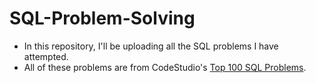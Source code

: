 # SQL-Problem-Solving

- In this repository, I'll be uploading all the SQL problems I have attempted.
- All of these problems are from CodeStudio's [Top 100 SQL Problems](https://www.codingninjas.com/codestudio/problem-lists/top-100-sql-problems).
